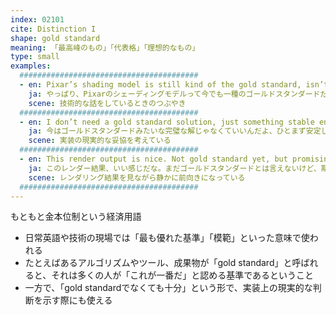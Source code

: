 ```yaml
---
index: 02101
cite: Distinction I
shape: gold standard
meaning: 「最高峰のもの」「代表格」「理想的なもの」
type: small
examples:
  ########################################
  - en: Pixar’s shading model is still kind of the gold standard, isn’t it?
    ja: やっぱり、Pixarのシェーディングモデルって今でも一種のゴールドスタンダードだよね。
    scene: 技術的な話をしているときのつぶやき
  ########################################
  - en: I don’t need a gold standard solution, just something stable enough for now.
    ja: 今はゴールドスタンダードみたいな完璧な解じゃなくていいんだよ、ひとまず安定してれば…。
    scene: 実装の現実的な妥協を考えている
  ########################################
  - en: This render output is nice. Not gold standard yet, but promising.
    ja: このレンダー結果、いい感じだな。まだゴールドスタンダードとは言えないけど、期待できそう。
    scene: レンダリング結果を見ながら静かに前向きになっている
  ########################################
---
```


もともと金本位制という経済用語

- 日常英語や技術の現場では「最も優れた基準」「模範」といった意味で使われる
- たとえばあるアルゴリズムやツール、成果物が「gold standard」と呼ばれると、それは多くの人が「これが一番だ」と認める基準であるということ
- 一方で、「gold standardでなくても十分」という形で、実装上の現実的な判断を示す際にも使える
